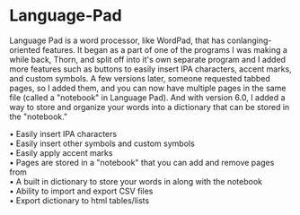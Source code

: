 # Language-Pad
Language Pad is a word processor, like WordPad, that has conlanging-oriented features. It began as a part of one of the programs I was making a while back, Thorn,  and split off into it's own separate program and I added more features such as buttons to easily insert IPA characters, accent marks, and custom symbols. A few versions later, someone requested tabbed pages, so I added them, and you can now have multiple pages in the same file (called a "notebook" in Language Pad). And with version 6.0, I added a way to store and organize your words into a dictionary that can be stored in the "notebook." 

  • Easily insert IPA characters    
  • Easily insert other symbols and custom symbols     
  • Easily apply accent marks      
  • Pages are stored in a "notebook" that you can add and remove pages from     
  • A built in dictionary to store your words in along with the notebook         
        • Ability to import and export CSV files     
        • Export dictionary to html tables/lists      
